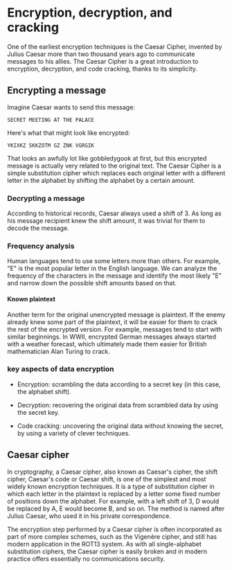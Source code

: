 # Encryption, decryption, and cracking

One of the earliest encryption techniques is the Caesar Cipher, invented by Julius Caesar more than two thousand years ago to communicate messages to his allies.
The Caesar Cipher is a great introduction to encryption, decryption, and code cracking, thanks to its simplicity.

## Encrypting a message

Imagine Caesar wants to send this message:

`SECRET MEETING AT THE PALACE`

Here's what that might look like encrypted:

`YKIXKZ SKKZOTM GZ ZNK VGRGIK`

That looks an awfully lot like gobbledygook at first, but this encrypted message is actually very related to the original text.
The Caesar Cipher is a simple substitution cipher which replaces each original letter with a different letter in the alphabet by shifting the alphabet by a certain amount.

### Decrypting a message

According to historical records, Caesar always used a shift of 3. As long as his message recipient knew the shift amount, it was trivial for them to decode the message.

### Frequency analysis

Human languages tend to use some letters more than others. For example, "E" is the most popular letter in the English language. We can analyze the frequency of the characters in the message and identify the most likely "E" and narrow down the possible shift amounts based on that.

#### Known plaintext

Another term for the original unencrypted message is plaintext. If the enemy already knew some part of the plaintext, it will be easier for them to crack the rest of the encrypted version.
For example, messages tend to start with similar beginnings. In WWII, encrypted German messages always started with a weather forecast, which ultimately made them easier for British mathematician Alan Turing to crack.

### key aspects of data encryption

- Encryption: scrambling the data according to a secret key (in this case, the alphabet shift).

- Decryption: recovering the original data from scrambled data by using the secret key.

- Code cracking: uncovering the original data without knowing the secret, by using a variety of clever techniques.

## Caesar cipher

In cryptography, a Caesar cipher, also known as Caesar's cipher, the shift cipher, Caesar's code or Caesar shift, is one of the simplest and most widely known encryption techniques. It is a type of substitution cipher in which each letter in the plaintext is replaced by a letter some fixed number of positions down the alphabet. For example, with a left shift of 3, D would be replaced by A, E would become B, and so on. The method is named after Julius Caesar, who used it in his private correspondence.

The encryption step performed by a Caesar cipher is often incorporated as part of more complex schemes, such as the Vigenère cipher, and still has modern application in the ROT13 system. As with all single-alphabet substitution ciphers, the Caesar cipher is easily broken and in modern practice offers essentially no communications security.
